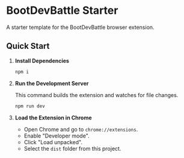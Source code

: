 # BootDevBattle Starter

A starter template for the BootDevBattle browser extension.

## Quick Start

1.  **Install Dependencies**

    ```bash
    npm i
    ```

2.  **Run the Development Server**

    This command builds the extension and watches for file changes.

    ```bash
    npm run dev
    ```

3.  **Load the Extension in Chrome**

    *   Open Chrome and go to `chrome://extensions`.
    *   Enable "Developer mode".
    *   Click "Load unpacked".
    *   Select the `dist` folder from this project.